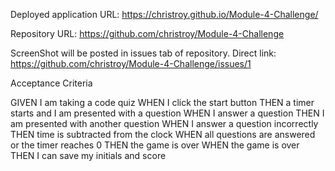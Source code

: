 
Deployed application URL: https://christroy.github.io/Module-4-Challenge/

Repository URL:  https://github.com/christroy/Module-4-Challenge


ScreenShot will be posted in issues tab of repository. Direct link: https://github.com/christroy/Module-4-Challenge/issues/1


Acceptance Criteria

GIVEN I am taking a code quiz
WHEN I click the start button
THEN a timer starts and I am presented with a question
WHEN I answer a question
THEN I am presented with another question
WHEN I answer a question incorrectly
THEN time is subtracted from the clock
WHEN all questions are answered or the timer reaches 0
THEN the game is over
WHEN the game is over
THEN I can save my initials and score
